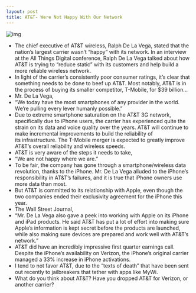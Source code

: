 ```yaml
---
layout: post
title: AT&T- Were Not Happy With Our Network
---
```

![img](http://media.idownloadblog.com/wp-content/uploads/2011/04/att-with-logo.jpeg)
* The chief executive of AT&T wireless, Ralph De La Vega, stated that the nation’s largest carrier wasn’t “happy” with its network. In an interview at the All Things Digital conference, Ralph De La Vega talked about how AT&T is trying to “reduce static” with its customers and help build a more reliable wireless network.
* In light of the carrier’s consistently poor consumer ratings, it’s clear that something needs to be done to beef up AT&T. Most notably, AT&T is in the process of buying its smaller competitor, T-Mobile, for $39 billion…
* Mr. De La Vega,
* “We today have the most smartphones of any provider in the world. We’re pulling every lever humanly possible.”
* Due to extreme smartphone saturation on the AT&T 3G network, specifically due to iPhone users, the carrier has experienced quite the strain on its data and voice quality over the years. AT&T will continue to make incremental improvements to build the reliability of its infrastructure. The T-Mobile merger is expected to greatly improve AT&T’s overall reliability and wireless speeds.
* AT&T is very aware of the steps it needs to take,
* “We are not happy where we are.”
* To be fair, the company has gone through a smartphone/wireless data revolution, thanks to the iPhone. Mr. De La Vega alluded to the iPhone’s responsibility in AT&T’s failures, and it is true that iPhone owners use more data than most.
* But AT&T is committed to its relationship with Apple, even though the two companies ended their exclusivity agreement for the iPhone this year.
* The Wall Street Journal,
* “Mr. De La Vega also gave a peek into working with Apple on its iPhone and iPad products. He said AT&T has put a lot of effort into making sure Apple’s information is kept secret before the products are launched, while also making sure devices are prepared and work well with AT&T’s network.”
* AT&T did have an incredibly impressive first quarter earnings call. Despite the iPhone’s availability on Verizon, the iPhone’s original carrier managed a 33% increase in iPhone activations.
* I tend to not favor AT&T, due to the “texts of death” that have been sent out recently to jailbreakers that tether with apps like MyWi.
* What do you think about AT&T? Have you dropped AT&T for Verizon, or another carrier?

